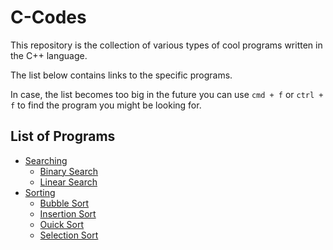 # C-Codes
This repository is the collection of various types of cool programs written in the C++ language. 

The list below contains links to the specific programs.

In case, the list becomes too big in the future you can use `cmd + f` or `ctrl + f` to find the program you might be looking for.

## List of Programs
- [Searching](./Searching)
  - [Binary Search](./searching/binarysearch.c)
  - [Linear Search](./searching/linearsearch.c)
- [Sorting](./sorting)
  - [Bubble Sort](./sorts/bubblesort.c)
  - [Insertion Sort](./sorting/insertion_sort.c)
  - [Ouick Sort](./sorting/quick_sort.c)
  - [Selection Sort](./sorting/selectionsort.c)
